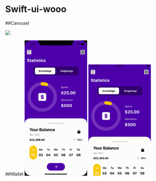 # Swift-ui-wooo


##Carousel

<img src="./Gifs/carousel.gif" width="200">

##Wallet
<img src="./Gifs/wallet-big-screen.gif" width="200">  <img src="./Gifs/wallet-small-screen.gif" width="200">


